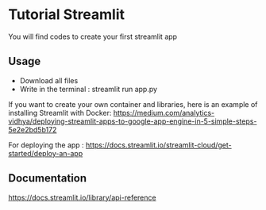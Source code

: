 # Tutorial Streamlit

You will find codes to create your first streamlit app


## Usage

* Download all files
* Write in the terminal : streamlit run app.py

If you want to create your own container and libraries, here is an example of installing Streamlit with Docker:
https://medium.com/analytics-vidhya/deploying-streamlit-apps-to-google-app-engine-in-5-simple-steps-5e2e2bd5b172

For deploying the app :
https://docs.streamlit.io/streamlit-cloud/get-started/deploy-an-app


## Documentation

https://docs.streamlit.io/library/api-reference



